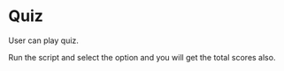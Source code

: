# Quiz
User can play quiz.

Run the script and select the option and you will get the total scores also.